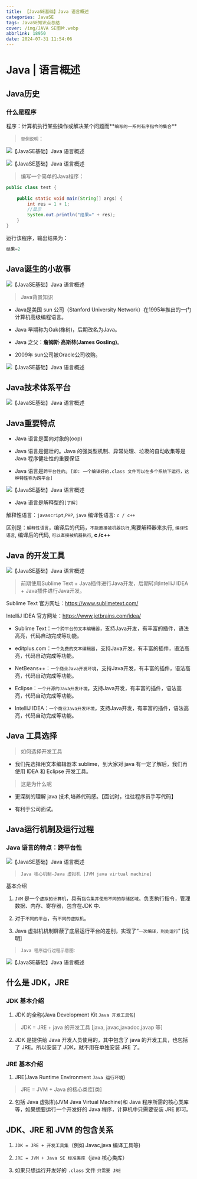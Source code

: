 ```yaml
---
title: 【JavaSE基础】Java 语言概述
categories: JavaSE
tags: JavaSE知识点总结
cover: /img/JAVA SE图片.webp
abbrlink: 18950
date: 2024-07-31 11:54:06
---
```


# Java | 语言概述

## Java历史

### 什么是程序

程序：计算机执行某些操作或解决某个问题而**`编写的一系列有序指令的集合`**

>`举例说明`：

![【JavaSE基础】Java 语言概述](./【JavaSE基础】Java%20语言概述/image.png)

![【JavaSE基础】Java 语言概述](./【JavaSE基础】Java%20语言概述/image-1.png)

>编写一个简单的Java程序：

```Java
public class test {
        
    public static void main(String[] args) {
        int res = 1 + 1;
        //显示
        System.out.println("结果=" + res);
    }
}
```
运行该程序，输出结果为：

```Java
结果=2
```


## Java诞生的小故事

![【JavaSE基础】Java 语言概述](./【JavaSE基础】Java%20语言概述/image-2.png)

>Java背景知识

- Java是美国 sun 公司（Stanford University Network）在1995年推出的一门计算机高级编程语言。

- Java 早期称为Oak(橡树)，后期改名为Java。

- Java 之父：**詹姆斯·高斯林(James Gosling)**。

- 2009年 sun公司被Oracle公司收购。

![【JavaSE基础】Java 语言概述](./【JavaSE基础】Java%20语言概述/image-3.png)


## Java技术体系平台

![【JavaSE基础】Java 语言概述](./【JavaSE基础】Java%20语言概述/image-4.png)


## Java重要特点

+ Java 语言是面向对象的(oop)

+  Java 语言是健壮的。Java 的强类型机制、异常处理、垃圾的自动收集等是 Java 程序健壮性的重要保证

+  Java 语言是`跨平台性的`。`[即: 一个编译好的.class 文件可以在多个系统下运行，这种特性称为跨平台]`

![【JavaSE基础】Java 语言概述](./【JavaSE基础】Java%20语言概述/image-5.png)

+ Java 语言是解释型的`[了解]`

解释性语言：`javascript`,`PHP`, `java` 编译性语言: `c / c++`

区别是：`解释性语言`，编译后的代码，`不能直接被机器执行`,需要解释器来执行, `编译性语言`, 编译后的代码, `可以直接被机器执行`, **c /c++**


## Java 的开发工具

![【JavaSE基础】Java 语言概述](./【JavaSE基础】Java%20语言概述/image-6.png)

>前期使用Sublime Text + Java插件进行Java开发，后期转向IntelliJ IDEA + Java插件进行Java开发。

Sublime Text 官方网址：https://www.sublimetext.com/

IntelliJ IDEA 官方网址：https://www.jetbrains.com/idea/

+ Sublime Text：`一个跨平台的文本编辑器`，支持Java开发，有丰富的插件，语法高亮，代码自动完成等功能。

+ editplus.com：`一个免费的文本编辑器`，支持Java开发，有丰富的插件，语法高亮，代码自动完成等功能。

+ NetBeans++：`一个商业Java开发环境`，支持Java开发，有丰富的插件，语法高亮，代码自动完成等功能。

+ Eclipse：`一个开源的Java开发环境`，支持Java开发，有丰富的插件，语法高亮，代码自动完成等功能。

+ IntelliJ IDEA：`一个商业Java开发环境`，支持Java开发，有丰富的插件，语法高亮，代码自动完成等功能。


## Java 工具选择

>如何选择开发工具

+ 我们先选择用文本编辑器本 sublime，到大家对 java 有一定了解后，我们再使用 IDEA 和 Eclipse 开发工具。

>这是为什么呢

+ 更深刻的理解 java 技术,培养代码感。【面试时，往往程序员手写代码】

+ 有利于公司面试。


## Java运行机制及运行过程

### Java 语言的特点：跨平台性

![【JavaSE基础】Java 语言概述](./【JavaSE基础】Java%20语言概述/image-7.png)

>`Java 核心机制-Java 虚拟机 [JVM java virtual machine]`

基本介绍

1) `JVM` 是一个`虚拟的计算机`，具有`指令集并使用不同的存储区域`。负责执行指令，管理数据、内存、寄存器，包含在JDK 中.

2) 对于`不同的平台`，有`不同的虚拟机`。

4) Java 虚拟机机制屏蔽了底层运行平台的差别，实现了“`一次编译，到处运行`” [说明]

>`Java 程序运行过程示意图`:

![【JavaSE基础】Java 语言概述](./【JavaSE基础】Java%20语言概述/image-8.png)

## 什么是 JDK，JRE

### JDK 基本介绍
1) JDK 的全称(Java Development Kit `Java 开发工具包`)

>JDK = JRE + java 的开发工具 [java, javac,javadoc,javap 等]

2) JDK 是提供给 Java 开发人员使用的，其中包含了 java 的开发工具，也包括了 JRE。所以安装了 JDK，就不用在单独安装 JRE 了。

### JRE 基本介绍
1) JRE(Java Runtime Environment `Java 运行环境`)

>JRE = JVM + Java 的核心类库[类]

2) 包括 Java 虚拟机(JVM Java Virtual Machine)和 Java 程序所需的核心类库等，如果想要运行一个开发好的 Java 程序，计算机中只需要安装 JRE 即可。

## JDK、JRE 和 JVM 的包含关系

1) `JDK = JRE + 开发工具集`（例如 Javac,java 编译工具等)

2) `JRE = JVM + Java SE 标准类库`（java 核心类库）

3) 如果只想运行开发好的 `.class` 文件 `只需要 JRE`